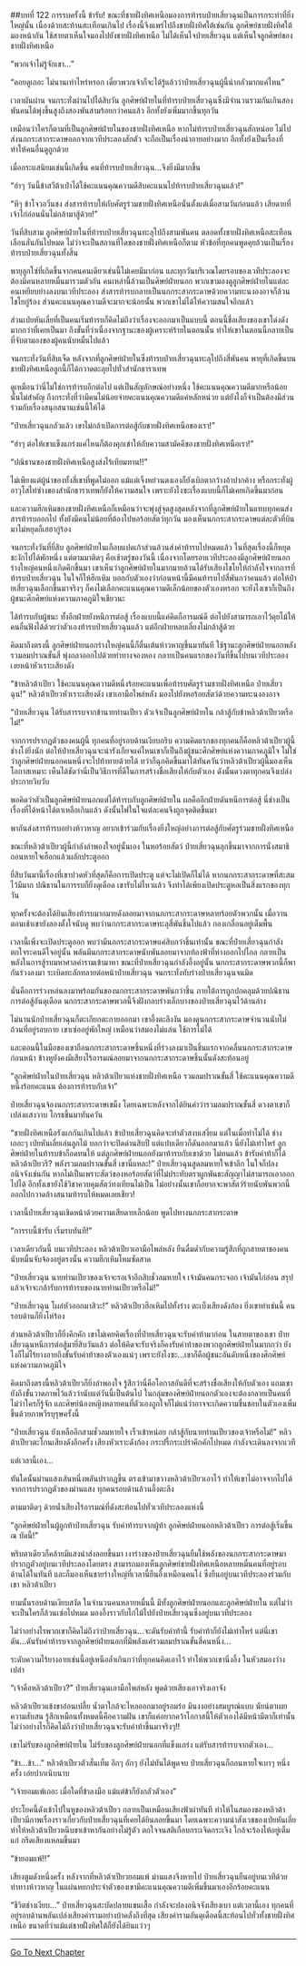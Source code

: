 ##บทที่ 122 การรบครั้งนี้ ข้ารับ!
ขณะที่ชายฝั่งทิศเหนือมองการท้ารบป๋ายเสี่ยวฉุนเป็นการกระทำที่ยิ่งใหญ่นั้น เนื่องด้วยสะท้านสะเทือนเกินไป เรื่องนี้จึงแพร่ไปถึงชายฝั่งทิศใต้เช่นกัน ลูกศิษย์ชายฝั่งทิศใต้มองหน้ากัน ใช้สายตาเห็นใจมองไปยังชายฝั่งทิศเหนือ ไม่ได้เห็นใจป๋ายเสี่ยวฉุน แต่เห็นใจลูกศิษย์ของชายฝั่งทิศเหนือ

“พวกเจ้าไม่รู้จักเขา...”

“คอยดูเถอะ ไม่นานเท่าไหร่หรอก เดี๋ยวพวกเจ้าก็จะได้รู้แล้วว่าป๋ายเสี่ยวฉุนผู้นี้น่ากลัวมากแค่ไหน” 

เวลาผันผ่าน จนกระทั่งผ่านไปได้สิบวัน ลูกศิษย์ฝ่ายในที่ท้ารบป๋ายเสี่ยวฉุนซึ่งมีจำนวนรวมกันเกินสองพันคนได้พุ่งขึ้นสูงถึงสองพันสามร้อยกว่าคนแล้ว อีกทั้งยังเพิ่มมากขึ้นทุกวัน

เหมือนว่าใครก็ตามที่เป็นลูกศิษย์ฝ่ายในของชายฝั่งทิศเหนือ หากไม่ท้ารบป๋ายเสี่ยวฉุนสักหน่อย ไม่ไปส่งนกกระสากระดาษออกจากเวทีประลองสักตัว จะถือเป็นเรื่องน่าอายอย่างมาก อีกทั้งยังเป็นเรื่องที่ทำให้คนอื่นดูถูกด้วย

เมื่อกระแสนิยมเช่นนี้เกิดขึ้น คนที่ท้ารบป๋ายเสี่ยวฉุน...จึงยิ่งมีมากขึ้น

“ฮ่าๆ วันนี้ข้าสวีต้าเป่าได้ใช้คะแนนคุณความดีสิบคะแนนไปท้ารบป๋ายเสี่ยวฉุนแล้ว!”

“หึๆ ข้าโจวอวิ๋นชง ส่งสารท้ารบให้กับศัตรูร่วมชายฝั่งทิศเหนือนั่นตั้งแต่เมื่อสามวันก่อนแล้ว เสียดายที่เจ้าไก่อ่อนนั่นไม่กล้ามาสู้ด้วย!”

วันที่สิบสาม ลูกศิษย์ฝ่ายในที่ท้ารบป๋ายเสี่ยวฉุนทะลุไปถึงสามพันคน ตลอดทั้งชายฝั่งทิศเหนือสะเทือนเลือนลั่นกันไปหมด ไม่ว่าจะเป็นสถานที่ใดของชายฝั่งทิศเหนือก็ตาม หัวข้อที่ทุกคนพูดคุยล้วนเป็นเรื่องท้ารบป๋ายเสี่ยวฉุนทั้งสิ้น

พายุลูกโซ่ที่เกิดขึ้นจากคนคนเดียวเช่นนี้ไม่เคยมีมาก่อน และทุกวันบริเวณโดยรอบของเวทีประลองจะต้องมีคนหลายหมื่นมารวมตัวกัน คนเหล่านี้ล้วนเป็นศิษย์ฝ่ายนอก พวกเขามองดูลูกศิษย์ฝ่ายในแต่ละคนเหยียบย่างลงบนเวทีประลอง ส่งสารท้ารบกลายเป็นนกกระสากระดาษด้วยความทะนงองอาจก็ล้วนไชโยกู่ร้อง ส่วนคะแนนคุณความดีจะมากจะน้อยนั้น พวกเขาไม่ได้ให้ความสนใจอีกแล้ว

ส่วนเป่ยหันเลี่ยที่เป็นคนเริ่มท้ารบก็คิดไม่ถึงว่าเรื่องจะออกมาเป็นแบบนี้ ตอนนี้ชื่อเสียงของเขาโด่งดังมากกว่าที่เคยเป็นมา ถึงขั้นที่ว่าเนื่องจากฐานะของผู้เคราะห์ร้ายในตอนนั้น ทำให้เขาในตอนนี้กลายเป็นที่จับตามองของผู้คนนับหมื่นไปแล้ว

จนกระทั่งวันที่สิบเจ็ด หลังจากที่ลูกศิษย์ฝ่ายในซึ่งท้ารบป๋ายเสี่ยวฉุนทะลุไปถึงสี่พันคน พายุที่เกิดขึ้นบนชายฝั่งทิศเหนือลูกนี้ก็ได้กวาดตะลุยไปทั่วสำนักธาราเทพ

ดูเหมือนว่านี่ไม่ใช่การท้ารบอีกต่อไป แต่เป็นสัญลักษณ์อย่างหนึ่ง ใช้คะแนนคุณความดีมากหรือน้อยนั้นไม่สำคัญ ถึงกระทั่งที่ว่ามีคนไม่น้อยจ่ายคะแนนคุณความดีแค่หลักหน่วย แต่ยังไงก็จำเป็นต้องมีส่วนร่วมกับเรื่องสนุกสนานเช่นนี้ให้ได้

“ป๋ายเสี่ยวฉุนกลัวแล้ว เขาไม่กล้าเปิดการต่อสู้กับชายฝั่งทิศเหนือของเรา!”

“ฮ่าๆ ต่อให้เขาแข็งแกร่งแค่ไหนก็ต้องคุกเข่าให้กับความสามัคคีของชายฝั่งทิศเหนือเรา!”

“ปณิธานของชายฝั่งทิศเหนือสูงส่งไร้เทียมทาน!!”

ไม่เพียงแต่ผู้นำของทั้งสี่เขาที่พูดไม่ออก แม้แต่เจิ้งหย่วนตงเองก็ยังเบิกตากว้างอ้าปากค้าง หรือกระทั่งผู้อาวุโสไท่ซ่างของสำนักธาราเทพก็ยังให้ความสนใจ เพราะยังไงซะเรื่องแบบนี้ก็ไม่เคยเกิดขึ้นมาก่อน

และความฮึกเหิมของชายฝั่งทิศเหนือก็เหมือนว่าจะพุ่งสู่จุดสูงสุดหลังจากที่ลูกศิษย์ฝ่ายในแทบทุกคนส่งสารท้ารบออกไป ทั้งยังมีคนไม่น้อยที่ต้องไปหอร้อยสัตว์ทุกวัน มองเห็นนกกระสากระดาษแต่ละตัวที่บินมาไม่หยุดก็เฮฮากู่ร้อง

จนกระทั่งวันที่ยี่สิบ ลูกศิษย์ฝ่ายในเกือบแปดเก้าส่วนล้วนส่งคำท้ารบไปหมดแล้ว ในที่สุดเรื่องนี้ก็หยุดชะงักไปได้พักหนึ่ง แต่ตามมาติดๆ คือเช้าตรู่ของวันนี้ เนื่องจากโดยรอบเวทีประลองมีลูกศิษย์ฝ่ายนอกร่างใหญ่คนหนึ่งเกิดคึกขึ้นมา เขาเห็นว่าลูกศิษย์ฝ่ายในมากมายล้วนได้รับเสียงไชโยให้กำลังใจจากการที่ท้ารบป๋ายเสี่ยวฉุน ในใจก็ให้ฮึกเหิม บอกกับตัวเองว่าก่อนหน้านี้มีคนท้ารบไปสี่พันกว่าคนแล้ว ต่อให้ป๋ายเสี่ยวฉุนเลือกขึ้นมาจริงๆ ก็คงไม่เลือกคะแนนคุณความดีเล็กน้อยของตัวเองหรอก จะยังไงเขาก็เป็นถึงผู้ชนะศึกศิษย์แห่งความภาคภูมิใจเชียวนะ

ได้ท้ารบกับผู้ชนะ ทั้งอีกฝ่ายยังหนีการต่อสู้ เรื่องแบบนี้แค่คิดก็อารมณ์ดี ต่อไปยังสามารถเอาไว้คุยโม้ให้คนอื่นฟังได้ด้วยว่าตัวเองท้ารบป๋ายเสี่ยวฉุนแล้ว แต่อีกฝ่ายหลบเลี่ยงไม่กล้าสู้ด้วย

คิดมาถึงตรงนี้ ลูกศิษย์ฝ่ายนอกร่างใหญ่คนนี้ก็ตื่นเต้นห้าวหาญขึ้นมาทันที ใช้ฐานะลูกศิษย์ฝ่ายนอกพลังรวมลมปราณขั้นสี่ พุ่งถลาออกไปด้วยท่าทางจองหอง กลายเป็นคนแรกของวันที่ขึ้นไปบนเวทีประลอง เงยหน้าหัวเราะเสียงดัง

“ข้าหลิวต้าเปียว ใช้คะแนนคุณความดีหนึ่งร้อยคะแนนเพื่อท้ารบศัตรูร่วมชายฝั่งทิศเหนือ ป๋ายเสี่ยวฉุน!” หลิวต้าเปียวหัวเราะเสียงดัง เขาเอามือไพล่หลัง มองไปยังหอร้อยสัตว์ด้วยความทะนงองอาจ

“ป๋ายเสี่ยวฉุน ได้รับสารรบจากข้านายท่านเปียว ตัวเจ้าเป็นลูกศิษย์ฝ่ายใน กล้าสู้กับข้าหลิวต้าเปียวหรือไม่!” 

จากการปรากฏตัวของคนผู้นี้ ทุกคนที่อยู่รอบด้านเงียบกริบ ความคิดแรกของทุกคนก็คือหลิวต้าเปียวผู้นี้ช่างโง่ยิ่งนัก ต่อให้ป๋ายเสี่ยวฉุนจะน่ารังเกียจแค่ไหนเขาก็เป็นถึงผู้ชนะศึกศิษย์แห่งความภาคภูมิใจ ไม่ใช่ว่าลูกศิษย์ฝ่ายนอกคนหนึ่งจะไปท้าทายด้วยได้ ทว่าก็ฉุกคิดขึ้นมาได้ทันควันว่าหลิวต้าเปียวผู้นี้มองเห็นโอกาสเหมาะ เห็นได้ชัดว่านี่เป็นวิธีการที่ดีในการสร้างชื่อเสียงให้กับตัวเอง ดังนั้นดวงตาทุกคนจึงเปล่งประกายวิบวับ 

พอคิดว่าตัวเป็นลูกศิษย์ฝ่ายนอกแต่ได้ท้ารบกับลูกศิษย์ฝ่ายใน ผลคืออีกฝ่ายดันหนีการต่อสู้ นี่ช่างเป็นเรื่องที่ได้หน้าได้ตาเหลือเกินแล้ว ดังนั้นไฟในใจแต่ละคนจึงถูกจุดติดขึ้นมา 

พากันส่งสารท้ารบอย่างห้าวหาญ อยากเข้าร่วมกับเรื่องยิ่งใหญ่อย่างการต่อสู้กับศัตรูร่วมชายฝั่งทิศเหนือ

ขณะที่หลิวต้าเปียวผู้นี้กำลังลำพองใจอยู่นั้นเอง ในหอร้อยสัตว์ ป๋ายเสี่ยวฉุนลุกขึ้นมาจากการนั่งสมาธิ ถอนหายใจเฮือกแล้วผลักประตูออก 

ยี่สิบวันมานี้เรื่องที่เขาปวดหัวที่สุดก็คือการเปิดประตู แต่จะไม่เปิดก็ไม่ได้ หากนกกระสากระดาษที่สะสมไว้มีมาก ปณิธานในการรบก็ยิ่งดุเดือด เขารับไม่ไหวแล้ว จึงทำได้เพียงเปิดประตูหอเป็นสิ่งแรกของทุกวัน

ทุกครั้งจะต้องได้ยินเสียงท้ารบมากมายดังลอยมาจากนกกระสากระดาษหลายร้อยตัวพวกนั้น เมื่อวานตอนเช้าเขายังลองตั้งใจนับดู พบว่านกกระสากระดาษทะลุสี่พันชิ้นไปแล้ว กองเกลื่อนอยู่เต็มพื้น

เวลานี้เพิ่งจะเปิดประตูออก พบว่ามีนกกระสากระดาษแค่สิบกว่าชิ้นเท่านั้น ขณะที่ป๋ายเสี่ยวฉุนกำลังตกใจระคนดีใจอยู่นั้น พลันมีนกกระสากระดาษนับพันลอยมาจากท้องฟ้าที่ห่างออกไปไกล กลายเป็นพลังในการสู้รบมหาศาลคำรามเข้ามาหา ขณะที่ป๋ายเสี่ยวฉุนกำลังอึ้งอยู่นั้น นกกระสากระดาษพวกนี้ก็พากันร่วงลงมา ระเบิดทะลักทลายต่อหน้าป๋ายเสี่ยวฉุน จนกระทั่งทับร่างป๋ายเสี่ยวฉุนจนมิด

นั่นคือการร่วงหล่นลงมาพร้อมกันของนกกระสากระดาษพันกว่าชิ้น ภายใต้การถูกปกคลุมด้วยปณิธานการต่อสู้อันดุเดือด นกกระสากระดาษพวกนี้จึงฝังกลบร่างเล็กบางของป๋ายเสี่ยวฉุนไว้ด้านล่าง 

ไม่นานนักป๋ายเสี่ยวฉุนก็ตะเกียกตะกายออกมา เขาอึ้งตะลึงงัน มองดูนกกระสากระดาษจำนวนนับไม่ถ้วนที่อยู่รอบกาย เขาเซ่ออยู่พักใหญ่ เหมือนว่าสมองไม่แล่น ใช้การไม่ได้

และตอนนี้ในมือของเขาถือนกกระสากระดาษชิ้นหนึ่งที่ร่วงลงมาเป็นชิ้นแรกจากคลื่นนกกระสากระดาษก่อนหน้า ข้างหูยังคงมีเสียงไร้อารมณ์ลอยมาจากนกกระสากระดาษชิ้นนั้นดังสะท้อนอยู่ 

“ลูกศิษย์ฝ่ายในป๋ายเสี่ยวฉุน หลิวต้าเปียวแห่งชายฝั่งทิศเหนือ รวมลมปราณขั้นสี่ ใช้คะแนนคุณความดีหนึ่งร้อยคะแนน ต้องการท้ารบกับเจ้า”

ป๋ายเสี่ยวฉุนจ้องนกกระสากระดาษเขม็ง โดยเฉพาะหลังจากได้ยินคำว่ารวมลมปราณขั้นสี่ ดวงตาเขาก็เปล่งแสงวาบ โกรธขึ้นมาทันควัน

“ชายฝั่งทิศเหนือรังแกกันเกินไปแล้ว ข้าป๋ายเสี่ยวฉุนคิดจะทำตัวสงบเสงี่ยม แต่ในเมื่อทำไม่ได้ ช่างเถอะๆ เป่ยหันเลี่ยเล่นลูกไม้ บอกว่าจะปิดด่านสิบปี แต่แปบเดียวก็ดันออกมาแล้ว นี่ยังไม่เท่าไหร่ ลูกศิษย์ฝ่ายในท้ารบข้าก็อดทนให้ แต่ลูกศิษย์ฝ่ายนอกยังมาท้ารบกับเขาด้วย ไม่ทนแล้ว ข้ารับคำท้าก็ได้ หลิวต้าเปียวรึ? พลังรวมลมปราณขั้นสี่ เขานี่แหละ!” ป๋ายเสี่ยวฉุนสูดลมหายใจเข้าลึก ในใจก็ปลงอนิจจังเช่นกัน หากไม่เป็นเพราะสัตว์ของหอร้อยสัตว์ที่ไม่ประทับตราผูกพันธะสัญญาไม่สามารถเอาออกไปได้ อีกทั้งเขายังใช้วิชาควบคุมสัตว์ทงเทียนไม่เป็น ไม่อย่างนั้นเขาก็อยากจะพาสัตว์ร้ายนับพันพวกนี้ออกไปกวาดล้างสนามท้ารบให้หมดเลยเชียว!

เวลานี้ป๋ายเสี่ยวฉุนเชิดหน้าด้วยความเสียดายเล็กน้อย พูดไปทางนกกระสากระดาษ

“การรบนี้ข้ารับ เริ่มรบทันที!”

เวลาเดียวกันนี้ บนเวทีประลอง หลิวต้าเปียวเอามือไพล่หลัง ยืนดื่มด่ำกับความรู้สึกที่ถูกสายตาของคนนับหมื่นจับจ้องอยู่ตรงนั้น ความฮึกเหิมโหมซัดสาด

“ป๋ายเสี่ยวฉุน นายท่านเปียวของเจ้าจะรอเจ้าอีกสิบชั่วลมหายใจ เจ้ามันคนกระจอก เจ้ามันไก่อ่อน สรุปแล้วเจ้าจะกล้ารับการท้ารบของนายท่านเปียวหรือไม่!”

“ป๋ายเสี่ยวฉุน โผล่หัวออกมาสิวะ!” หลิวต้าเปียวฮึกเหิมไปทั้งร่าง ตะเบ็งเสียงดังก้อง ยิ่งเขาทำเช่นนี้ คนรอบด้านก็ยิ่งโห่ร้อง

ส่วนหลิวต้าเปียวก็ยิ่งคึกคัก เขาไม่เคยคิดเรื่องที่ป๋ายเสี่ยวฉุนจะรับคำท้ามาก่อน ในสายตาของเขา ป๋ายเสี่ยวฉุนหนีการต่อสู้มายี่สิบวันแล้ว ต่อให้คิดจะรับจริงก็คงรับคำท้าของพวกลูกศิษย์ฝ่ายในมากกว่า ยังไงก็ไม่ไร้ยางอายถึงขั้นรับคำท้าของตัวเองแน่ๆ เพราะยังไงซะ...เขาก็คือผู้ชนะอันดับหนึ่งของศึกศิษย์แห่งความภาคภูมิใจ

คิดมาถึงตรงนี้หลิวต้าเปียวก็ยิ่งลำพองใจ รู้สึกว่านี่คือโอกาสอันดีที่จะสร้างชื่อเสียงให้กับตัวเอง แถมเขายังถึงขั้นวาดภาพไว้แล้วว่านับแต่วันนี้เป็นต้นไป ในกลุ่มของศิษย์ฝ่ายนอกตัวเองจะต้องกลายเป็นคนที่ไม่ว่าใครก็รู้จัก และศิษย์น้องหญิงหลายคนที่ตัวเองถูกใจก็ไม่แน่ว่าอาจจะเกิดความชื่นชอบในตัวเองเพิ่มขึ้นด้วยภาพวีรบุรุษครั้งนี้

“ป๋ายเสี่ยวฉุน ยังเหลืออีกสามชั่วลมหายใจ เร็วเข้าหน่อย กล้าสู้กับนายท่านเปียวของเจ้าหรือไม่!” หลิวต้าเปียวตะโกนเสียงดังอีกครั้ง เสียงหัวเราะดังก้อง กระปรี้กระเปร่าคึกคักไปหมด กำลังจะเดินลงจากเวที

แต่เวลานี้เอง...

ทันใดนั้นม่านแสงเส้นหนึ่งพลันปรากฏขึ้น ตรงเข้ามาขวางหลิวต้าเปียวเอาไว้ ทำให้เขาไม่อาจจากไปได้ จากการปรากฏตัวของม่านแสง ทุกคนรอบด้านล้วนอึ้งตะลึง

ตามมาติดๆ ด้วยน้ำเสียงไร้อารมณ์ที่ดังสะท้อนไปทั่วเวทีประลองแห่งนี้

“ลูกศิษย์ฝ่ายในผู้ถูกท้าป๋ายเสี่ยวฉุน รับคำท้ารบจากผู้ท้า ลูกศิษย์ฝ่ายนอกหลิวต้าเปียว การต่อสู้เริ่มขึ้น ณ บัดนี้!”

พริบตาเดียวก็คล้ายมีแสงนำส่งลอยขึ้นมา เงาร่างของป๋ายเสี่ยวฉุนยืมใช้พลังของนกกระสากระดาษมาปรากฏตัวอยู่บนเวทีประลองโดยตรง สามารถมองเห็นลูกศิษย์ชายฝั่งทิศเหนือหลายหมื่นคนที่อยู่รอบด้านได้ในทันที และก็มองเห็นชายร่างใหญ่ที่เวลานี้ยืนอึ้งเหมือนคนโง่ ซึ่งยืนอยู่บนเวทีประลองร่วมกับเขา หลิวต้าเปียว

ยามนั้นรอบด้านเงียบสงัด ในจำนวนคนหลายหมื่นนี้ มีทั้งลูกศิษย์ฝ่ายนอกและลูกศิษย์ฝ่ายใน แต่ไม่ว่าจะเป็นใครก็ล้วนเซ่อไปหมด มองอึ้งราวกับไก่ไม้ไปยังป๋ายเสี่ยวฉุนซึ่งอยู่บนเวทีประลอง  

ไม่ว่าอย่างไรพวกเขาก็คิดไม่ถึงว่าป๋ายเสี่ยวฉุน...จะดันรับคำท้านี้ รับคำท้าก็ยังไม่เท่าไหร่ แต่นี่เขาดัน...ดันรับคำท้ารบจากลูกศิษย์ฝ่ายนอกที่มีพลังแค่รวมลมปราณขั้นสี่คนหนึ่ง...

ระดับความไร้ยางอายเช่นนี้อยู่เหนือล้ำเกินกว่าที่ทุกคนคิดเอาไว้ ทำให้พวกเขานิ่งอึ้ง ในหัวสมองว่างเปล่า 

“เจ้าคือหลิวต้าเปียว?” ป๋ายเสี่ยวฉุนเอามือไพล่หลัง พูดด้วยเสียงเอาจริงเอาจัง

หลิวต้าเปียวแข้งขาอ่อนเปลี้ย น้ำตาใกล้จะไหลออกมาอยู่รอมร่อ มึนงงอย่างสมบูรณ์แบบ นัยน์ตาเผยความสับสน รู้สึกเหมือนทั้งหมดนี้คือความฝัน เขาก็แค่อยากคว้าโอกาสนี้ให้ตัวเองได้มีหน้ามีตาก็เท่านั้น ไม่ว่าอย่างไรก็คิดไม่ถึงว่าป๋ายเสี่ยวฉุนจะรับคำท้าขึ้นมาจริงๆ!!

เขาไม่รับของลูกศิษย์ฝ่ายใน ไม่รับของลูกศิษย์ฝ่ายนอกที่แข็งแกร่ง แต่รับสารท้ารบจากตัวเอง...

“ข้า...ข้า...” หลิวต้าเปียวตัวสั่นเทิ้ม อึกๆ อักๆ ยังไม่ทันได้พูดจบ ป๋ายเสี่ยวฉุนก็ถอนหายใจเบาๆ หนึ่งครั้ง เอ่ยปากเนิบนาบ

“เจ้ายอมแพ้เถอะ เมื่อใดที่ข้าลงมือ แม้แต่ข้าก็ยังกลัวตัวเอง”

ประโยคนี้ดังเข้าไปในหูของหลิวต้าเปียว กลายเป็นเหมือนเสียงฟ้าผ่าทันที ทำให้ในสมองของหลิวต้าเปียวมีภาพเรื่องราวเกี่ยวกับป๋ายเสี่ยวฉุนที่เคยได้ยินลอยขึ้นมา โดยเฉพาะความน่าสังเวชของเป่ยหันเลี่ย ทำให้หลิวต้าเปียวหนีบขาเข้าหากันอย่างไม่รู้ตัว ตกใจจนสติเกือบกระเจิดกระเจิง ใกล้จะร้องไห้อยู่เต็มแก่ กรีดเสียงแหลมขึ้นมา

“ข้ายอมแพ้!!”

เสียงตูมดังหนึ่งครั้ง หลังจากที่หลิวต้าเปียวยอมแพ้ ม่านแสงจึงหายไป ป๋ายเสี่ยวฉุนยืนอยู่บนเวทีด้วยท่าทางห้าวหาญ ในแผ่นหยกประจำตัวของเขามีคะแนนคุณความดีเพิ่มขึ้นมาเองอีกร้อยคะแนน

“ชีวิตช่างเงียบ...” ป๋ายเสี่ยวฉุนสะบัดปลายแขนเสื้อ กำลังจะปลงอนิจจังเสียงเบา แต่เวลานี้เอง ทุกคนที่อยู่รอบด้านพลันเปล่งเสียงคำรามอย่างบ้าคลั่งถึงที่สุด เสียงคำรามอันดุเดือดนี้สะท้อนไปทั่วทั้งชายฝั่งทิศเหนือ ขนาดที่ว่าแม้แต่ชายฝั่งทิศใต้ก็ยังได้ยินแว่วๆ

----------   



[Go To Next Chapter]( ./123.md)